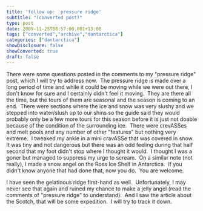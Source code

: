 ```yaml
---
title: 'follow up:  pressure ridge'
subtitle: "(converted post)"
type: post
date: 2009-11-25T08:57:00.001+13:00
tags: ["converted","archive","dantarctica"]
categories: ["dantarctica"]
showDisclosure: false
showConverted: true
draft: false
---
```


There were some questions posted in the comments to my "pressure ridge" post, which I will try to address now.  The pressure ridge is made over a long period of time and while it could be moving while we were out there, I don't know for sure and I certainly didn't feel it moving.  They are there all the time, but the tours of them are seasonal and the season is coming to an end.  There were sections where the ice and snow was very slushy and we stepped into water/slush up to our shins so the guide said they would probably only be a few more tours for this season before it is just not doable because of the condition of the surrounding ice.  There were crevASSes and melt pools and any number of other "features" but nothing very extreme.  I tweaked my ankle in a mini cravASSe that was covered in snow.  It was tiny and not dangerous but there was an odd feeling during that half second that my foot didn't stop where I thought it would.  I thought I was a goner but managed to suppress my urge to scream.  On a similar note (not really), I made a snow angel on the Ross Ice Shelf in Antarctica.  If you didn't know anyone that had done that, now you do.  You are welcome.  
  
I have seen the gelatinous ridge first-hand as well.  Unfortunately, I may never see that again and ruined my chance to make a jelly angel (read the comments of "pressure ridge" to understand).  And I saw the article about the Scotch, that will be some expedition.  I will try to track it down.